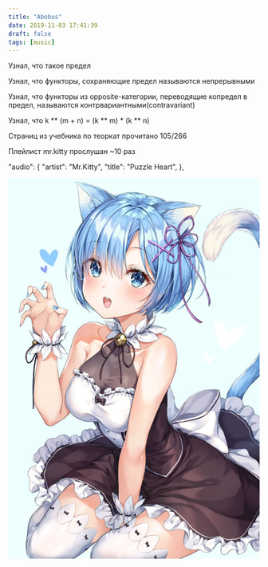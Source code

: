 ```yaml
---
title: "Abobus"
date: 2019-11-03 17:41:39
draft: false
tags: [music]
---
```


Узнал, что такое предел

Узнал, что функторы, сохраняющие предел называются непрерывными

Узнал, что функторы из opposite-категории, переводящие копредел в предел, называются контрвариантными(contravariant)

Узнал, что k ** (m + n) = (k ** m) * (k ** n)

Страниц из учебника по теоркат прочитано 105/266

Плейлист mr.kitty прослушан ~10 раз

"audio": {
  "artist": "Mr.Kitty",
  "title": "Puzzle Heart",
},

![](/img/vk/5GB73j2QBU8.jpg)
